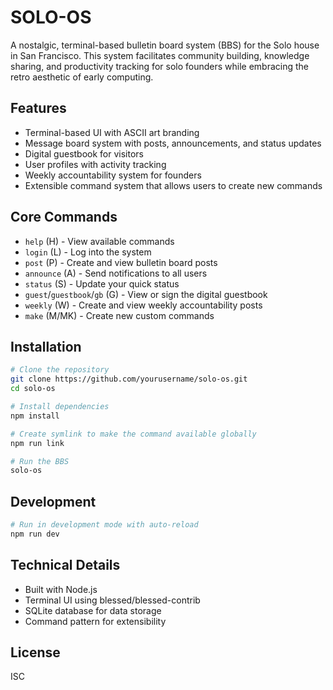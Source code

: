 # SOLO-OS

A nostalgic, terminal-based bulletin board system (BBS) for the Solo house in San Francisco. This system facilitates community building, knowledge sharing, and productivity tracking for solo founders while embracing the retro aesthetic of early computing.

## Features

- Terminal-based UI with ASCII art branding
- Message board system with posts, announcements, and status updates
- Digital guestbook for visitors
- User profiles with activity tracking
- Weekly accountability system for founders
- Extensible command system that allows users to create new commands

## Core Commands

- `help` (H) - View available commands
- `login` (L) - Log into the system
- `post` (P) - Create and view bulletin board posts
- `announce` (A) - Send notifications to all users
- `status` (S) - Update your quick status
- `guest`/`guestbook`/`gb` (G) - View or sign the digital guestbook
- `weekly` (W) - Create and view weekly accountability posts 
- `make` (M/MK) - Create new custom commands

## Installation

```bash
# Clone the repository
git clone https://github.com/yourusername/solo-os.git
cd solo-os

# Install dependencies
npm install

# Create symlink to make the command available globally
npm run link

# Run the BBS
solo-os
```

## Development

```bash
# Run in development mode with auto-reload
npm run dev
```

## Technical Details

- Built with Node.js
- Terminal UI using blessed/blessed-contrib
- SQLite database for data storage
- Command pattern for extensibility

## License

ISC